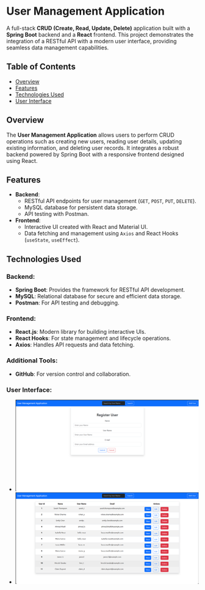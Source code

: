 # User Management Application

A full-stack **CRUD (Create, Read, Update, Delete)** application built with a **Spring Boot** backend and a **React** frontend. This project demonstrates the integration of a RESTful API with a modern user interface, providing seamless data management capabilities.

## Table of Contents
- [Overview](#overview)
- [Features](#features)
- [Technologies Used](#technologies-used)
- [User Interface](#screenshots)

## Overview
The **User Management Application** allows users to perform CRUD operations such as creating new users, reading user details, updating existing information, and deleting user records. It integrates a robust backend powered by Spring Boot with a responsive frontend designed using React.

## Features
- **Backend**:
  - RESTful API endpoints for user management (`GET`, `POST`, `PUT`, `DELETE`).
  - MySQL database for persistent data storage.
  - API testing with Postman.
- **Frontend**:
  - Interactive UI created with React and Material UI.
  - Data fetching and management using `Axios` and React Hooks (`useState`, `useEffect`).

## Technologies Used
### Backend:
- **Spring Boot**: Provides the framework for RESTful API development.
- **MySQL**: Relational database for secure and efficient data storage.
- **Postman**: For API testing and debugging.

### Frontend:
- **React.js**: Modern library for building interactive UIs.
- **React Hooks**: For state management and lifecycle operations.
- **Axios**: Handles API requests and data fetching.

### Additional Tools:
- **GitHub**: For version control and collaboration.

### User Interface:
- ![image](https://github.com/ManurangaJay/User-Management-App/blob/master/UI_1.png?raw=true)
- ![image](https://github.com/ManurangaJay/User-Management-App/blob/master/UI_2.png?raw=true)

